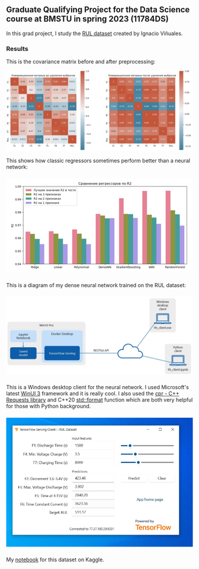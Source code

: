 ## Graduate Qualifying Project for the Data Science course at BMSTU in spring 2023 (11784DS)

In this grad project, I study the [RUL dataset](https://github.com/ignavinuales/Battery_RUL_Prediction) created by Ignacio Viñuales.

### Results

This is the covariance matrix before and after preprocessing:

![Covariation matrices](readme-images/cov_matrices.jpg)

This shows how classic regressors sometimes perform better than a neural network:

###

![R2 criterion](readme-images/R2.jpg)

###

This is a diagram of my dense neural network trained on the RUL dataset:

###

![TensorFlow Serving](readme-images/tfs.jpg)

###

This is a Windows desktop client for the neural network. I used Microsoft's latest [WinUI 3](https://learn.microsoft.com/en-us/windows/apps/winui/) framework and it is really cool. I also used the [cpr - C++ Requests library](https://docs.libcpr.org/) and C++20 [std::format](https://en.cppreference.com/w/cpp/utility/format/format) function which are both very helpful for those with Python background.

###

![Screen shot](readme-images/tfs_client.jpg)

###

My [notebook](https://www.kaggle.com/code/peterlarin/data-cleaning-and-regressor-comparison) for this dataset on Kaggle.
